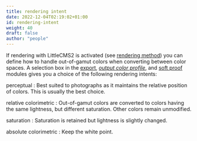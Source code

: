 ```yaml
---
title: rendering intent
date: 2022-12-04T02:19:02+01:00
id: rendering-intent
weight: 40
draft: false
author: "people"
---
```


If rendering with LittleCMS2 is activated (see [rendering method](./rendering-method.md)) you can define how to handle out-of-gamut colors when converting between color spaces. A selection box in the [export](../../modules/utility-modules/shared/export.md), [_output color profile_](../../modules/processing-modules/output-color-profile.md), and [soft proof](../../modules/utility-modules/darkroom/soft-proof.md) modules gives you a choice of the following rendering intents:

perceptual
: Best suited to photographs as it maintains the relative position of colors. This is usually the best choice.

relative colorimetric
: Out-of-gamut colors are converted to colors having the same lightness, but different saturation. Other colors remain unmodified.

saturation
: Saturation is retained but lightness is slightly changed.

absolute colorimetric
: Keep the white point.
